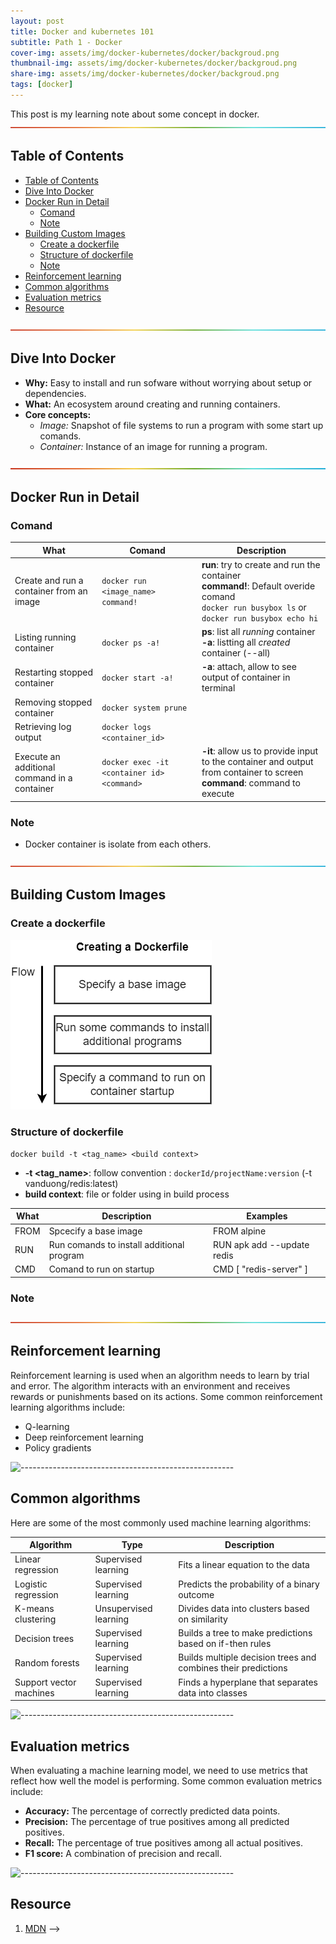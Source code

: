 ```yaml
---
layout: post
title: Docker and kubernetes 101 
subtitle: Path 1 - Docker
cover-img: assets/img/docker-kubernetes/docker/backgroud.png
thumbnail-img: assets/img/docker-kubernetes/docker/backgroud.png
share-img: assets/img/docker-kubernetes/docker/backgroud.png
tags: [docker]
---
```


This post is my learning note about some concept in docker. 
![--](../assets/img/utils/rainbow.png)

## Table of Contents
- [Table of Contents](#table-of-contents)
- [Dive Into Docker](#dive-into-docker)
- [Docker Run in Detail](#docker-run-in-detail)
  - [Comand](#comand)
  - [Note](#note)
- [Building Custom Images](#building-custom-images)
  - [Create a dockerfile](#create-a-dockerfile)
  - [Structure of dockerfile](#structure-of-dockerfile)
  - [Note](#note-1)
- [Reinforcement learning](#reinforcement-learning)
- [Common algorithms](#common-algorithms)
- [Evaluation metrics](#evaluation-metrics)
- [Resource](#resource)

![--](../assets/img/utils/rainbow.png)

## Dive Into Docker
- **Why:** Easy to install and run sofware without worrying about setup or dependencies.
- **What:** An ecosystem around creating and running containers.
- **Core concepts:**
  - *Image:* Snapshot of file systems to run a program with some start up comands.
  - *Container:* Instance of an image for running a program.

![--](../assets/img/utils/rainbow.png)

## Docker Run in Detail

### Comand

| What | Comand | Description |
|------|--------|-------------|
| Create and run a container from an image | `docker run <image_name> command!` | **run**: try to create and run the container <br /> **command!**: Default overide comand <br /> `docker run busybox ls` or `docker run busybox echo hi` |
| Listing running container | `docker ps -a!` | **ps**: list all *running* container  <br />  **-a**: listting all *created* container (--all) |
| Restarting stopped container | `docker start -a!` | **-a**: attach, allow to see output of container in terminal |
| Removing stopped container | `docker system prune` | |
| Retrieving log output | `docker logs <container_id>` | |
| Execute an additional command in a container | `docker exec -it <container id> <command>` |  **-it**: allow us to provide input to the container and output from container to screen  <br />  **command**: command to execute |

### Note
  - Docker container is isolate from each others.

![--](../assets/img/utils/rainbow.png)

## Building Custom Images

### Create a dockerfile
 ![image](../assets/img/docker-kubernetes/docker/3/1.png)

### Structure of dockerfile

`docker build -t <tag_name> <build context>`
  - **-t <tag_name>**: follow convention : `dockerId/projectName:version` (-t vanduong/redis:latest)
  - **build context**: file or folder using in build process

| What | Description | Examples |
|------|-------------|----------|
| FROM | Spcecify a base image | FROM alpine |
| RUN | Run comands to install additional program | RUN apk add --update redis |
| CMD | Comand to run on startup | CMD [ "redis-server" ]

### Note


![--](../assets/img/utils/rainbow.png) 

## Reinforcement learning

Reinforcement learning is used when an algorithm needs to learn by trial and error. The algorithm interacts with an environment and receives rewards or punishments based on its actions. Some common reinforcement learning algorithms include:

- Q-learning
- Deep reinforcement learning
- Policy gradients

![-----------------------------------------------------](https://raw.githubusercontent.com/andreasbm/readme/master/assets/lines/rainbow.png)

## Common algorithms

Here are some of the most commonly used machine learning algorithms:

| Algorithm | Type | Description |
|-----------|------|-------------|
| Linear regression | Supervised learning | Fits a linear equation to the data |
| Logistic regression | Supervised learning | Predicts the probability of a binary outcome |
| K-means clustering | Unsupervised learning | Divides data into clusters based on similarity |
| Decision trees | Supervised learning | Builds a tree to make predictions based on if-then rules |
| Random forests | Supervised learning | Builds multiple decision trees and combines their predictions |
| Support vector machines | Supervised learning | Finds a hyperplane that separates data into classes |

![-----------------------------------------------------](https://raw.githubusercontent.com/andreasbm/readme/master/assets/lines/rainbow.png)

## Evaluation metrics

When evaluating a machine learning model, we need to use metrics that reflect how well the model is performing. Some common evaluation metrics include:

- **Accuracy:** The percentage of correctly predicted data points.
- **Precision:** The percentage of true positives among all predicted positives.
- **Recall:** The percentage of true positives among all actual positives.
- **F1 score:** A combination of precision and recall.

![-----------------------------------------------------](https://raw.githubusercontent.com/andreasbm/readme/master/assets/lines/rainbow.png)

## Resource
1. [MDN](https://developer.mozilla.org/en-US/) -->